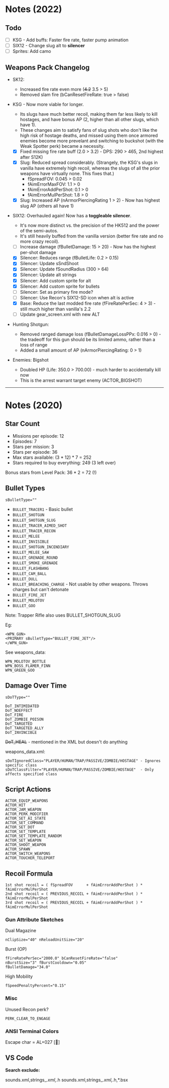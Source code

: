 # Notes (2022)

## Todo

- [ ] KSG   - Add buffs: Faster fire rate, faster pump animation
- [ ] SIX12 - Change slug alt to **silencer**
- [ ] Sprites: Add camo

## Weapons Pack Changelog

- SK12: 
  - Increased fire rate even more (~~4.2~~ 3.5 > 5)
  - Removed slam fire (bCanResetFireRate: true > false)
- KSG - Now more viable for longer. 
  - Its slugs have much better recoil, making them far less likely to kill hostages, and have bonus AP (2, higher than all other slugs, which have 1). 
  - These changes aim to satisfy fans of slug shots who don't like the high risk of hostage deaths, and missed using them once armored enemies become more prevelant and switching to buckshot (with the Weak Spotter perk) became a necessity.
  - [x] Fixed missing fire rate buff (2.0 > 3.2) - DPS: 290 > 465, 2nd highest after S12K)
  - [x] Slug: Reduced spread considerably. (Strangely, the KSG's slugs in vanilla have extremely high recoil, whereas the slugs of all the prior weapons have virtually none. This fixes that.)
    - fSpreadFOV: 0.045 > 0.02
	- fAimErrorMaxFOV: 1.1 > 0
	- fAimErrorAddPerShot: 0.1 > 0
	- fAimErrorMulPerShot: 1.8 > 0
  - [x] Slug: Increased AP (nArmorPiercingRating 1 > 2) - Now has highest slug AP (others all have 1)
  
- SIX12: Overhauled again! Now has a **toggleable silencer**.
  - It's now more distinct vs. the precision of the HK512 and the power of the semi-autos.
  - It's still heavily buffed from the vanilla version (better fire rate and no more crazy recoil).
  - [ ] Increase damage (fBulletDamage: 15 > 20) - Now has the highest per-shot damage
  - [x] Silencer: Reduces range (fBulletLife: 0.2 > 0.15)
  - [x] Silencer: Update sSndShoot
  - [x] Silencer: Update fSoundRadius (300 > 64)
  - [x] Silencer: Update alt strings
  - [x] Silencer: Add custom sprite for alt
  - [x] Silencer: Add custom sprite for bullets
  - [ ] Silencer: Set as primary fire mode?
  - [ ] Silencer: Use Recon's SIX12-SD icon when alt is active
  - [x] Base: Reduce the last modded fire rate (fFireRatePerSec: 4 > 3) - still much higher than vanilla's 2.2
  - [ ] Update gear_screen.xml with new ALT

- Hunting Shotgun:
  - Removed ranged damage loss (fBulletDamageLossPPx: 0.016 > 0) - the tradeoff for this gun should be its limited ammo, rather than a loss of range
  - Added a small amount of AP (nArmorPiercingRating: 0 > 1)

- Enemies: Bigshot
  - Doubled HP (Life: 350.0 > 700.00) - much harder to accidentally kill now
  - This is the arrest warrant target enemy (ACTOR_BIGSHOT)


---

# Notes (2020)

## Star Count

- Missions per episode: 12
- Episodes: 7
- Stars per mission: 3
- Stars per episode: 36
- Max stars available: (3 * 12) * 7 = 252
- Stars required to buy everything: 249 (3 left over)

Bonus stars from Level Pack: 36 * 2 = 72 (!)


## Bullet Types

`sBulletType=""`

- `BULLET_TRACER1` - Basic bullet
- `BULLET_SHOTGUN`
- `BULLET_SHOTGUN_SLUG`
- `BULLET_TRACER_AIMED_SHOT`
- `BULLET_TRACER_RECON`
- `BULLET_MELEE`
- `BULLET_INVISIBLE`
- `BULLET_SHOTGUN_INCENDIARY`
- `BULLET_MELEE_SAW`
- `BULLET_GRENADE_ROUND`
- `BULLET_SMOKE_GRENADE`
- `BULLET_FLASHBANG`
- `BULLET_CAM_BALL`
- `BULLET_DULL`
- `BULLET_BREACHING_CHARGE` - Not usable by other weapons. Throws charges but can't detonate
- `BULLET_FIRE_JET`
- `BULLET_MOLOTOV`
- `BULLET_GOO`

Note: Trapper Rifle also uses BULLET_SHOTGUN_SLUG

Eg:

	<WPN_GUN>
	<PRIMARY sBulletType="BULLET_FIRE_JET"/>
	</WPN_GUN>

See weapons_data:

	WPN_MOLOTOV_BOTTLE
	WPN_BOSS_FLAMER_FINN
	WPN_GREEN_GOO

## Damage Over Time

	sDoTType=""

	DoT_INTIMIDATED
	DoT_NOEFFECT
	DoT_FIRE
	DoT_ZOMBIE_POISON
	DoT_TARGETED
	DoT_TARGETED_ALLY
	DoT_INVINCIBLE

~~DoT_HEAL~~ - mentioned in the XML but doesn't do anything

weapons_data.xml:

	sDoTIgnoredClass="PLAYER/HUMAN/TRAP/PASSIVE/ZOMBIE/HOSTAGE" - Ignores specific class
	sDoTClassFilter="PLAYER/HUMAN/TRAP/PASSIVE/ZOMBIE/HOSTAGE"  - Only affects specified class


## Script Actions

	ACTOR_EQUIP_WEAPONS
	ACTOR_HIT
	ACTOR_JAM_WEAPON
	ACTOR_PERK_MODIFIER
	ACTOR_SET_AI_STATE
	ACTOR_SET_COMMAND
	ACTOR_SET_DOT
	ACTOR_SET_TEMPLATE
	ACTOR_SET_TEMPLATE_RANDOM
	ACTOR_SET_WEAPON
	ACTOR_SHOOT_WEAPON
	ACTOR_SPAWN
	ACTOR_SWITCH_WEAPONS
	ACTOR_TOUCHER_TELEPORT


## Recoil Formula

	1st shot recoil = ( fSpreadFOV      + fAimErrorAddPerShot ) * fAimErrorMulPerShot
	2nd shot recoil = ( PREVIOUS_RECOIL + fAimErrorAddPerShot ) * fAimErrorMulPerShot
	3rd shot recoil = ( PREVIOUS_RECOIL + fAimErrorAddPerShot ) * fAimErrorMulPerShot

### Gun Attribute Sketches

Dual Magazine

	nClipSize="40" nReloadUnitSize="20"

Burst (OP)

	fFireRatePerSec="2000.0" bCanResetFireRate="false"
	nBurstSize="3" fBurstCooldown="0.05"
	fBulletDamage="34.0"

High Mobility

	fSpeedPenaltyPercent="0.15"


### Misc

Unused Recon perk?

`PERK_CLEAR_TO_ENGAGE`


### ANSI Terminal Colors

Escape char = AL+027 []


## VS Code

**Search exclude:**

sounds.xml,strings_*.xml,*.h
sounds.xml,strings_*.xml,*.h,*.bsx
